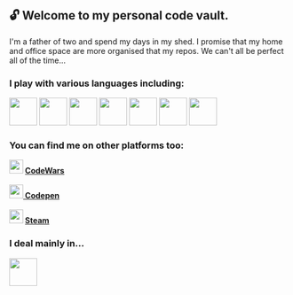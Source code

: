 ## 🔓 Welcome to my personal code vault.

<p>I'm a father of two and spend my days in my shed. I promise that my home and office space are more organised that my repos. We can't all be perfect all of the time... <p/>

### I play with various languages including:
<span><img src="https://img.icons8.com/dusk/2x/python.png" width="50" height="50" />
  <img src="https://img.icons8.com/ios-filled/2x/js.png" width="50" height="50" />
  <img src="https://img.icons8.com/dusk/2x/java-coffee-cup-logo.png" width="50" height="50" />
  <img src="https://img.icons8.com/ios-filled/2x/typescript.png" width="50" height="50" />
  <img src="https://img.icons8.com/dusk/2x/cs.png" width="50" height="50" />
  <img src="https://img.icons8.com/ios-filled/2x/sql.png" width="50" height="50" />
  <img src="https://img.icons8.com/dusk/2x/react.png" width="50" height="50" />
 </span>
### You can find me on other platforms too:
<b>
  <img src="https://www.codewars.com/assets/logos/logo-glyph-36-red-583450fbf586726c570cfd610c94b8f631abfd89d5c4996b4c821a770ca498f9.png" width="25" height="25" /> <a href="https://www.codewars.com/users/Bizzle-Dapp"> CodeWars </a>
  <br/><br/>
  <img src="https://cdn0.iconfinder.com/data/icons/social-media-2091/100/social-32-512.png" width="25" height="25" /><a href="https://codepen.io/bizzle-dapp"> Codepen </a>
  <br/><br/>
  <img src="https://cdn.icon-icons.com/icons2/2248/PNG/512/steam_icon_135152.png" width="25" height="25" /> <a href="https://steamcommunity.com/id/bizzledapp/"> Steam </a>
  <br/>
</b>
  
### I deal mainly in...
<img src="https://img.icons8.com/dusk/2x/bug.png" width="50" height="50" />
    
